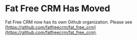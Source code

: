 Fat Free CRM Has Moved
======================

Fat Free CRM now has its own Github organization. Please see [https://github.com/fatfreecrm/fat_free_crm](https://github.com/fatfreecrm/fat_free_crm).